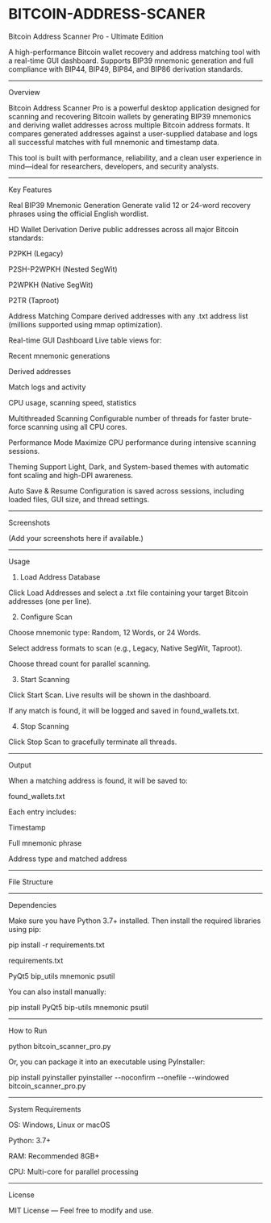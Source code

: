 # BITCOIN-ADDRESS-SCANER
Bitcoin Address Scanner Pro - Ultimate Edition

A high-performance Bitcoin wallet recovery and address matching tool with a real-time GUI dashboard. Supports BIP39 mnemonic generation and full compliance with BIP44, BIP49, BIP84, and BIP86 derivation standards.


---

Overview

Bitcoin Address Scanner Pro is a powerful desktop application designed for scanning and recovering Bitcoin wallets by generating BIP39 mnemonics and deriving wallet addresses across multiple Bitcoin address formats. It compares generated addresses against a user-supplied database and logs all successful matches with full mnemonic and timestamp data.

This tool is built with performance, reliability, and a clean user experience in mind—ideal for researchers, developers, and security analysts.


---

Key Features

Real BIP39 Mnemonic Generation
Generate valid 12 or 24-word recovery phrases using the official English wordlist.

HD Wallet Derivation
Derive public addresses across all major Bitcoin standards:

P2PKH (Legacy)

P2SH-P2WPKH (Nested SegWit)

P2WPKH (Native SegWit)

P2TR (Taproot)


Address Matching
Compare derived addresses with any .txt address list (millions supported using mmap optimization).

Real-time GUI Dashboard
Live table views for:

Recent mnemonic generations

Derived addresses

Match logs and activity

CPU usage, scanning speed, statistics


Multithreaded Scanning
Configurable number of threads for faster brute-force scanning using all CPU cores.

Performance Mode
Maximize CPU performance during intensive scanning sessions.

Theming Support
Light, Dark, and System-based themes with automatic font scaling and high-DPI awareness.

Auto Save & Resume
Configuration is saved across sessions, including loaded files, GUI size, and thread settings.



---

Screenshots

(Add your screenshots here if available.)


---

Usage

1. Load Address Database

Click Load Addresses and select a .txt file containing your target Bitcoin addresses (one per line).


2. Configure Scan

Choose mnemonic type: Random, 12 Words, or 24 Words.

Select address formats to scan (e.g., Legacy, Native SegWit, Taproot).

Choose thread count for parallel scanning.


3. Start Scanning

Click Start Scan. Live results will be shown in the dashboard.

If any match is found, it will be logged and saved in found_wallets.txt.


4. Stop Scanning

Click Stop Scan to gracefully terminate all threads.



---

Output

When a matching address is found, it will be saved to:

found_wallets.txt

Each entry includes:

Timestamp

Full mnemonic phrase

Address type and matched address



---

File Structure


---

Dependencies

Make sure you have Python 3.7+ installed. Then install the required libraries using pip:

pip install -r requirements.txt

requirements.txt

PyQt5
bip_utils
mnemonic
psutil

You can also install manually:

pip install PyQt5 bip-utils mnemonic psutil


---

How to Run

python bitcoin_scanner_pro.py

Or, you can package it into an executable using PyInstaller:

pip install pyinstaller
pyinstaller --noconfirm --onefile --windowed bitcoin_scanner_pro.py


---

System Requirements

OS: Windows, Linux or macOS

Python: 3.7+

RAM: Recommended 8GB+

CPU: Multi-core for parallel processing



---

License

MIT License — Feel free to modify and use.

